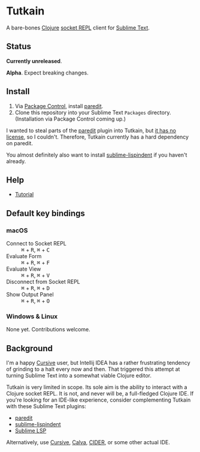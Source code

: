 # Tutkain

A bare-bones [Clojure] [socket REPL] client for [Sublime Text].

## Status

**Currently unreleased**.

**Alpha**. Expect breaking changes.

## Install

1. Via [Package Control], install [paredit].
1. Clone this repository into your Sublime Text `Packages` directory.
   (Installation via Package Control coming up.)

I wanted to steal parts of the [paredit] plugin into Tutkain, but
[it has no license](https://github.com/odyssomay/paredit/issues/29), so I
couldn't. Therefore, Tutkain currently has a hard dependency on paredit.

You almost definitely also want to install [sublime-lispindent] if you haven't
already.

## Help

* [Tutorial](doc/tutorial.md)

## Default key bindings

### macOS

<dl>
  <dt>Connect to Socket REPL<dt>
  <dd><kbd>⌘</kbd> + <kbd>R</kbd>, <kbd>⌘</kbd> + <kbd>C</kbd></dd>
  <dt>Evaluate Form<dt>
  <dd><kbd>⌘</kbd> + <kbd>R</kbd>, <kbd>⌘</kbd> + <kbd>F</kbd></dd>
  <dt>Evaluate View<dt>
  <dd><kbd>⌘</kbd> + <kbd>R</kbd>, <kbd>⌘</kbd> + <kbd>V</kbd></dd>
  <dt>Disconnect from Socket REPL<dt>
  <dd><kbd>⌘</kbd> + <kbd>R</kbd>, <kbd>⌘</kbd> + <kbd>D</kbd></dd>
  <dt>Show Output Panel<dt>
  <dd><kbd>⌘</kbd> + <kbd>R</kbd>, <kbd>⌘</kbd> + <kbd>O</kbd></dd>
</dl>

### Windows & Linux

None yet. Contributions welcome.

## Background

I'm a happy [Cursive] user, but Intellij IDEA has a rather frustrating tendency
of grinding to a halt every now and then. That triggered this attempt at
turning Sublime Text into a somewhat viable Clojure editor.

Tutkain is very limited in scope. Its sole aim is the ability to interact
with a Clojure socket REPL. It is not, and never will be, a full-fledged Clojure
IDE. If you're looking for an IDE-like experience, consider complementing
Tutkain with these Sublime Text plugins:

- [paredit]
- [sublime-lispindent]
- [Sublime LSP](https://github.com/sublimelsp/LSP/blob/master/docs/index.md#clojurea-nameclojure)

Alternatively, use [Cursive], [Calva], [CIDER], or some other actual IDE.

[Calva]: https://github.com/BetterThanTomorrow/calva
[CIDER]: https://github.com/clojure-emacs/cider
[clojure]: https://www.clojure.org
[Cursive]: https://cursive-ide.com
[Tutkain]: https://github.com/eerohele/tutkain
[Package Control]: https://www.packagecontrol.io
[paredit]: https://github.com/odyssomay/paredit
[socket REPL]: https://clojure.org/reference/repl_and_main
[sublime-lispindent]: https://github.com/odyssomay/sublime-lispindent
[Sublime Text]: https://www.sublimetext.com

